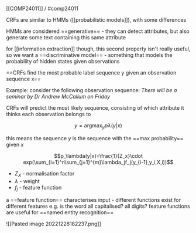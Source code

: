 [[COMP24011]] / #comp24011 

CRFs are similar to HMMs ([[probabilistic models]]), with some differences

HMMs are considered ==generative== - they can detect attributes, but also generate some text containing this same attribute

for [[information extraction]] though, this second property isn't really useful, so we want a ==discriminative model== - something that models the probability of hidden states given observations

==CRFs find the most probable label sequence y given an observation sequence x==

Example: consider the following observation sequence:
*There will be a seminar by Dr Andrew McCallum on Friday*

CRFs will predict the most likely sequence, consisting of which attribute it thinks each observation belongs to

$$y = \textrm{argmax}_y p\lambda(y|x)$$

this means the sequence $y$ is the sequence with the ==max probability== given $x$

$$p_\lambda(y|x)=\frac{1}{Z_x}\cdot exp(\sum_{i=1}^n\sum_{j=1}^{m}\lambda_jf_j(y_{i-1},y_i,X,i))$$

- $Z_X$ - normalisation factor
- $\lambda$ - weight
- $f_j$ - feature function

a ==feature function== characterises input - different functions exist for different features e.g. is the word all capitalised? all digits? 
feature functions are useful for ==named entity recognition==

![[Pasted image 20221228182237.png]]